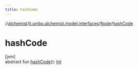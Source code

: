 ```yaml
---
title: hashCode
---
```

//[alchemist](../../../index.html)/[it.unibo.alchemist.model.interfaces](../index.html)/[Node](index.html)/[hashCode](hash-code.html)



# hashCode



[jvm]\
abstract fun [hashCode](hash-code.html)(): [Int](https://kotlinlang.org/api/latest/jvm/stdlib/kotlin/-int/index.html)




